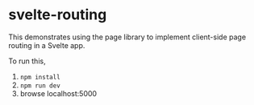 # svelte-routing

This demonstrates using the page library to
implement client-side page routing in a Svelte app.

To run this,

1. `npm install`
1. `npm run dev`
1. browse localhost:5000
